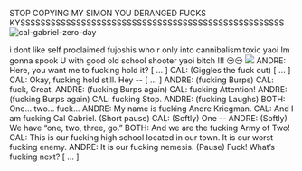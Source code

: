 STOP COPYING MY SIMON YOU DERANGED FUCKS KYSSSSSSSSSSSSSSSSSSSSSSSSSSSSSSSSSSSSSSSSSSSSSSSSSSSS
![cal-gabriel-zero-day](https://github.com/bulimicsajo/bulimicsajo/assets/130197952/a0ecad50-f06a-4a44-8e81-54068102d9c0)

i dont like self proclaimed fujoshis who r only into cannibalism toxic yaoi Im gonna spook U with good old school shooter yaoi bitch !!! 😒😒
![](https://media.discordapp.net/attachments/1179004764076384390/1205461401519525938/IMG_20240129_225000.jpg?ex=65d8746a&is=65c5ff6a&hm=daef64669d808ce4c647f5ed8c0a975b5936f26f480efaadeeb6b9b71b0a9829&)
ANDRE: Here, you want me to fucking hold it?
[ … ]
CAL: (Giggles the fuck out)
[ … ]
CAL: Okay, fucking hold still. Hey --
[ … ]
ANDRE: (fucking Burps)
CAL: fuck, Great.
ANDRE: (fucking Burps again)
CAL: fucking Attention!
ANDRE: (fucking Burps again)
CAL: fucking Stop.
ANDRE: (fucking Laughs)
BOTH: One… two… fuck… 
ANDRE: My name is fucking Andre Kriegman.
CAL: And I am fucking Cal Gabriel.
(Short pause)
CAL: (Softly) One --
ANDRE: (Softly) We have “one, two, three, go.”
BOTH: And we are the fucking Army of Two!
CAL: This is our fucking high school located in our town. It is our worst fucking enemy.
ANDRE: It is our fucking nemesis. (Pause) Fuck! What’s fucking next?
[ … ]
